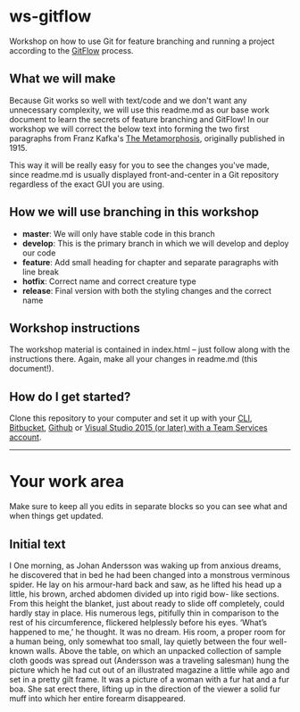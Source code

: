# ws-gitflow
Workshop on how to use Git for feature branching and running a project according to the [GitFlow](http://nvie.com/posts/a-successful-git-branching-model/) process.

## What we will make
Because Git works so well with text/code and we don't want any unnecessary complexity, we will use this readme.md as our base work document to learn the secrets of feature branching and GitFlow! In our workshop we will correct the below text into forming the two first paragraphs from Franz Kafka's [The Metamorphosis](https://en.wikipedia.org/wiki/The_Metamorphosis), originally published in 1915.

This way it will be really easy for you to see the changes you've made, since readme.md is usually displayed front-and-center in a Git repository regardless of the exact GUI you are using.

## How we will use branching in this workshop
- **master**: We will only have stable code in this branch
- **develop**: This is the primary branch in which we will develop and deploy our code
- **feature**: Add small heading for chapter and separate paragraphs with line break
- **hotfix**: Correct name and correct creature type
- **release**: Final version with both the styling changes and the correct name

## Workshop instructions
The workshop material is contained in index.html – just follow along with the instructions there. Again, make all your changes in readme.md (this document!).

## How do I get started?
Clone this repository to your computer and set it up with your [CLI](https://git-scm.com/book/it/v2/Git-Basics-Getting-a-Git-Repository), [Bitbucket](https://confluence.atlassian.com/bitbucket/clone-a-repository-223217891.html), [Github](https://help.github.com/articles/cloning-a-repository/) or [Visual Studio 2015 (or later) with a Team Services account](https://www.visualstudio.com/en-us/docs/git/gitquickstart).

---
# Your work area
Make sure to keep all you edits in separate blocks so you can see what and when things get updated.

## Initial text
I
One morning, as Johan Andersson was waking up from anxious dreams, he discovered that in bed he had been changed into a monstrous verminous spider. He lay on his armour-hard back and saw, as he lifted his head up a little, his brown, arched abdomen divided up into rigid bow- like sections. From this height the blanket, just about ready to slide off completely, could hardly stay in place. His numerous legs, pitifully thin in comparison to the rest of his circumference, flickered helplessly before his eyes.
‘What’s happened to me,’ he thought. It was no dream. His room, a proper room for a human being, only somewhat too small, lay quietly between the four well- known walls. Above the table, on which an unpacked collection of sample cloth goods was spread out (Andersson was a traveling salesman) hung the picture which he had cut out of an illustrated magazine a little while ago and set in a pretty gilt frame. It was a picture of a woman with a fur hat and a fur boa. She sat erect there, lifting up in the direction of the viewer a solid fur muff into which her entire forearm disappeared.

